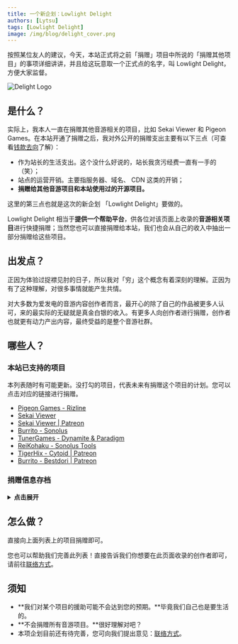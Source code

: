 ```yaml
---
title: 一个新企划：Lowlight Delight
authors: [Lytsu]
tags: [Lowlight Delight]
image: /img/blog/delight_cover.png
---
```


按照某位友人的建议，今天，本站正式将之前「捐赠」项目中所说的「捐赠其他项目」的事项详细讲讲，并且给这玩意取一个正式点的名字，叫 Lowlight Delight，方便大家监督。

![Delight Logo](/img/blog/delight_cover.png)

<!--truncate-->

## 是什么？

实际上，我本人一直在捐赠其他音游相关的项目，比如 Sekai Viewer 和 Pigeon Games。在本站开通了捐赠之后，我对外公开的捐赠支出主要有以下三点（可查看[钱款去向](/info/donate#钱款去向)了解）：

- 作为站长的生活支出。这个没什么好说的，站长我贪污经费一直有一手的（笑）；
- 站点的运营开销。主要指服务器、域名、 CDN 这类的开销；
- **捐赠给其他音游项目和本站使用过的开源项目。**

这里的第三点也就是这次的新企划 「Lowlight Delight」要做的。

Lowlight Delight 相当于**提供一个帮助平台**，供各位对该页面上收录的**音游相关项目**进行快捷捐赠；当然您也可以直接捐赠给本站，我们也会从自己的收入中抽出一部分捐赠给这些项目。

## 出发点？

正因为体验过捉襟见肘的日子，所以我对「穷」这个概念有着深刻的理解。正因为有了这种理解，对很多事情就能产生共情。

对大多数为爱发电的音游内容创作者而言，最开心的除了自己的作品被更多人认可，来的最实际的无疑就是真金白银的收入。有更多人向创作者进行捐赠，创作者也就更有动力产出内容，最终受益的是整个音游社群。

## 哪些人？

### 本站已支持的项目

本列表随时有可能更新。没打勾的项目，代表未来有捐赠这个项目的计划。您可以点击对应的链接进行捐赠。

-  [Pigeon Games - Rizline](https://afdian.net/@pigeongames)
-  [Sekai Viewer](https://afdian.net/@sekaiviewer)
-  [Sekai Viewer | Patreon](https://www.patreon.com/SekaiViewer)
-  [Burrito - Sonolus](https://afdian.net/@Sonolus)
-  [TunerGames - Dynamite & Paradigm](https://afdian.net/@TunerGames)
-  [ReiKohaku - Sonolus Tools](https://afdian.net/@ReiKohaku)
-  [TigerHix - Cytoid | Patreon](https://www.patreon.com/tigerhix)
-  [Burrito - Bestdori | Patreon](https://www.patreon.com/Bestdori)

### 捐赠信息存档

<details>
<summary><b>点击展开</b></summary>

![image-20211221231429625](https://s2.loli.net/2021/12/21/zg1WjOIe4C3maNQ.png)

![image-20211221231658356](https://s2.loli.net/2021/12/21/4sRY6fGqNwjavHV.png)

</details>

## 怎么做？

直接向上面列表上的项目捐赠即可。

您也可以帮助我们完善此列表！直接告诉我们你想要在此页面收录的创作者即可，请前往[联络方式](/info/about#联系方式)。

## 须知

- **我们对某个项目的援助可能不会达到您的预期。**毕竟我们自己也是要生活的。
- **不会捐赠所有音游项目。**很好理解对吧？
- 本项企划目前还有待完善，您可向我们提出意见：[联络方式](/info/about#联系方式)。






